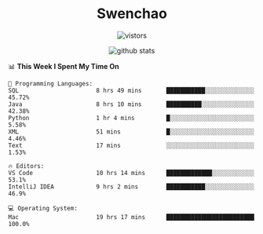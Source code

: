 <h1 align="center">Swenchao</h3>

<p align="center">
  <img src="https://visitor-badge.glitch.me/badge?page_id=Swenchao" alt="vistors" />
</p>

<p align="center">
  <img src="https://github-readme-stats.vercel.app/api?username=Swenchao&count_private=true&show_icons=true&theme=vue-dark&hide_title=true" alt="github stats" />
</p>

<!--START_SECTION:waka-->
📊 **This Week I Spent My Time On** 

```text
💬 Programming Languages: 
SQL                      8 hrs 49 mins       ███████████░░░░░░░░░░░░░░   45.72% 
Java                     8 hrs 10 mins       ██████████░░░░░░░░░░░░░░░   42.38% 
Python                   1 hr 4 mins         █░░░░░░░░░░░░░░░░░░░░░░░░   5.58% 
XML                      51 mins             █░░░░░░░░░░░░░░░░░░░░░░░░   4.46% 
Text                     17 mins             ░░░░░░░░░░░░░░░░░░░░░░░░░   1.53%

🔥 Editors: 
VS Code                  10 hrs 14 mins      █████████████░░░░░░░░░░░░   53.1% 
IntelliJ IDEA            9 hrs 2 mins        ███████████░░░░░░░░░░░░░░   46.9%

💻 Operating System: 
Mac                      19 hrs 17 mins      █████████████████████████   100.0%

```


<!--END_SECTION:waka-->
